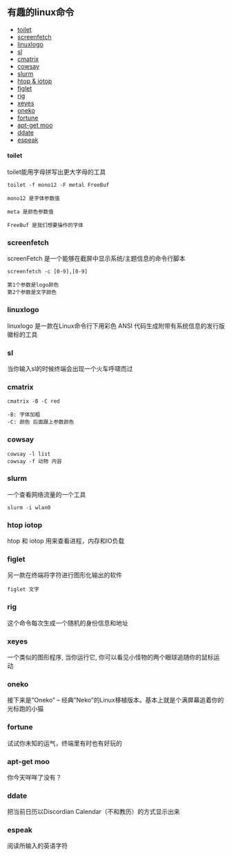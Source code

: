 ## 有趣的linux命令

- [toilet](#toilet)
- [screenfetch](#screenfetch)
- [linuxlogo](#linuxlogo)
- [sl](#sl)
- [cmatrix](#cmatrix)
- [cowsay](#cowsay)
- [slurm](#slurm)
- [htop & iotop](#htop-iotop)
- [figlet](#figlet)
- [rig](#rig)
- [xeyes](#xeyes)
- [oneko](#oneko)
- [fortune](f#ortune)
- [apt-get moo](#apt-get-moo)
- [ddate](#ddate)
- [espeak](#espeak)

#### toilet

toilet能用字母拼写出更大字母的工具

    toilet -f mono12 -F metal FreeBuf

    mono12 是字体参数值

    meta 是颜色参数值

    FreeBuf 是我们想要操作的字体

### screenfetch

screenFetch 是一个能够在截屏中显示系统/主题信息的命令行脚本

    screenfetch -c [0-9],[0-9]

    第1个参数是logo颜色
    第2个参数是文字颜色

### linuxlogo

linuxlogo 是一款在Linux命令行下用彩色 ANSI 代码生成附带有系统信息的发行版徽标的工具

### sl
当你输入sl的时候终端会出现一个火车呼啸而过

### cmatrix

    cmatrix -B -C red

    -B: 字体加粗
    -C: 颜色 后面跟上参数颜色

### cowsay

    cowsay -l list
    cowsay -f 动物 内容

### slurm
一个查看网络流量的一个工具

    slurm -i wlan0

### htop iotop
htop 和 iotop 用来查看进程，内存和IO负载

### figlet

另一款在终端将字符进行图形化输出的软件

    figlet 文字

### rig
这个命令每次生成一个随机的身份信息和地址

### xeyes

一个类似的图形程序, 当你运行它, 你可以看见小怪物的两个眼球追随你的鼠标运动

### oneko
接下来是”Oneko” – 经典”Neko”的Linux移植版本。基本上就是个满屏幕追着你的光标跑的小猫

### fortune

试试你未知的运气，终端里有时也有好玩的

### apt-get moo
你今天咩咩了没有？

### ddate

把当前日历以Discordian Calendar（不和教历）的方式显示出来

### espeak

阅读所输入的英语字符
